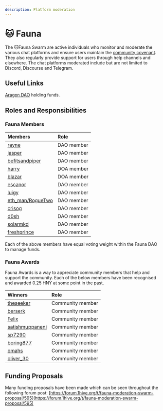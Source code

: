```yaml
---
description: Platform moderation
---
```


# 🐱 Fauna

The 🐱Fauna Swarm are active individuals who monitor and moderate the various chat platforms and ensure users maintain the [community covenant](../../community-covenant.md). They also regularly provide support for users through help channels and elsewhere. The chat platforms moderated include but are not limited to Discord, Discourse and Telegram.

## Useful Links 

 [Aragon DAO](https://aragon.1hive.org/#/fauna/) holding funds.

## Roles and Responsibilities

### Fauna Members

| Members | Role |
| :--- | :--- |
|  [rayne](https://forum.1hive.org/u/rayne/summary) | DAO member |
|  [jasper](https://forum.1hive.org/u/jasper/summary) | DAO member |
|  [befitsandpiper](https://forum.1hive.org/u/befitsandpiper/summary) | DAO member |
|  [harry](https://forum.1hive.org/u/harry/summary) | DOA member |
|  [blazar](https://forum.1hive.org/u/blazar/summary) | DOA member |
|  [escanor](https://forum.1hive.org/u/escanor/summary) | DAO member |
|  [luigy](https://forum.1hive.org/u/luigy/summary) | DAO member |
|  [eth\_man/RogueTwo](https://forum.1hive.org/u/eth_man/summary) | DAO member |
|  [crisog](https://forum.1hive.org/u/crisog/summary) | DAO member |
|  [d0sh](https://forum.1hive.org/u/d0sh/summary) | DAO member |
|  [solarmkd](https://forum.1hive.org/u/solarmkd/summary) | DAO member |
|  [freshprince](https://forum.1hive.org/u/freshprince/summary) | DAO member |

Each of the above members have equal voting weight within the Fauna DAO to manage funds.

### Fauna Awards

Fauna Awards is a way to appreciate community members that help and support the community. Each of the below members have been recognised and awarded 0.25 HNY at some point in the past.

| Winners | Role |
| :--- | :--- |
|  [theseeker](https://forum.1hive.org/u/theseeker/summary) | Community member |
|  [berserk](https://forum.1hive.org/u/berserk/summary) | Community member |
|  [Felix](https://forum.1hive.org/u/felix/summary) | Community member |
|  [satishmuppaneni](https://forum.1hive.org/u/satishmuppaneni/summary) | Community member |
|  [sp7290](https://forum.1hive.org/u/sp7290/summary) | Community member |
|  [boring877](https://forum.1hive.org/u/boring877/summary) | Community member |
|  [omahs](https://forum.1hive.org/u/omahs/summary) | Community member |
|  [oliver\_30](https://forum.1hive.org/u/oliver_30/summary) | Community member |

## Funding Proposals

Many funding proposals have been made which can be seen throughout the following forum post: [https://forum.1hive.org/t/fauna-moderation-swarm-proposal/595](https://forum.1hive.org/t/fauna-moderation-swarm-proposal/595)

